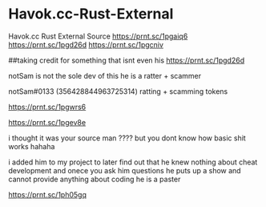 # Havok.cc-Rust-External
Havok.cc Rust External Source
https://prnt.sc/1pgaiq6
https://prnt.sc/1pgd26d
https://prnt.sc/1pgcniv



##taking credit for something that isnt even his
https://prnt.sc/1pgd26d

notSam is not the sole dev of this he is a ratter + scammer 

notSam#0133 (356428844963725314) 
ratting + scamming tokens

https://prnt.sc/1pgwrs6

https://prnt.sc/1pgev8e

i thought it was your source man ????
but you dont know how basic shit works hahaha


i added him to my project to later find out that he knew nothing about cheat development and onece you ask him questions he puts up a show and cannot provide anything about coding he is a paster 


https://prnt.sc/1ph05gq

